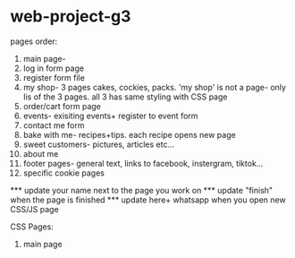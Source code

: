 # web-project-g3
pages order:
1) main page-
2) log in form page
3) register form file
4) my shop- 3 pages cakes, cockies, packs. 'my shop' is not a page- only lis of the 3 pages. all 3 has same styling with CSS page
5) order/cart form page
6) events- exisiting events+ register to event form
7) contact me form
8) bake with me- recipes+tips. each recipe opens new page
9) sweet customers- pictures, articles etc...
10) about me
11) footer pages- general text, links to facebook, instergram, tiktok...
12) specific cookie pages

*** update your name next to the page you work on
*** update "finish" when the page is finished
*** update here+ whatsapp when you open new CSS/JS page

CSS Pages:
1) main page
